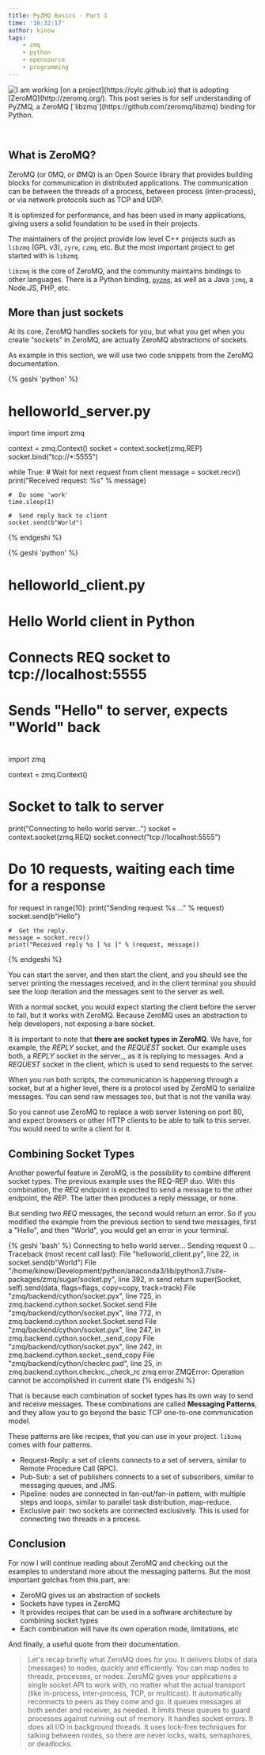 ```yaml
---
title: PyZMQ Basics - Part 1
time: '16:32:17'
author: kinow
tags:
    - zmq
    - python
    - opensource
    - programming
---
```


<p><a href="https://www.deviantart.com/kinow/art/Old-man-1-657521623" style="float: left;">
<img class="ui fluid image" src="{{assets['old-man-1']}}" />
</a>I am working [on a project](https://cylc.github.io) that is adopting [ZeroMQ](http://zeromq.org/).
This post series is for self understanding of PyZMQ, a ZeroMQ
[`libzmq`](https://github.com/zeromq/libzmq) binding for Python.</p>

<br style="clear: both" />

<!--more-->

## What is ZeroMQ?

ZeroMQ (or 0MQ, or ØMQ) is an Open Source library that provides building blocks for
communication in distributed applications. The communication can be between the threads
of a process, between process (inter-process), or via network protocols such as
TCP and UDP.

It is optimized for performance, and has been used in many applications, giving users
a solid foundation to be used in their projects.

The maintainers of the project provide low level C++ projects such as `libzmq` (GPL v3),
`zyre`, `czmq`, etc. But the most important project to get started with is `libzmq`.

`libzmq` is the core of ZeroMQ, and the community maintains bindings to other languages.
There is a Python binding, [`pyzmq`](https://pyzmq.readthedocs.io/en/latest/),
as well as a Java `jzmq`, a Node.JS, PHP, etc.

## More than just sockets

At its core, ZeroMQ handles sockets for you, but what you get when you create
&ldquo;sockets&rdquo; in ZeroMQ, are actually ZeroMQ abstractions of sockets.

As example in this section, we will use two code snippets from the ZeroMQ documentation.

{% geshi 'python' %}
# helloworld_server.py
import time
import zmq

context = zmq.Context()
socket = context.socket(zmq.REP)
socket.bind("tcp://*:5555")

while True:
    #  Wait for next request from client
    message = socket.recv()
    print("Received request: %s" % message)

    #  Do some 'work'
    time.sleep(1)

    #  Send reply back to client
    socket.send(b"World")
{% endgeshi %}

{% geshi 'python' %}
# helloworld_client.py
#
#   Hello World client in Python
#   Connects REQ socket to tcp://localhost:5555
#   Sends "Hello" to server, expects "World" back
#

import zmq

context = zmq.Context()

#  Socket to talk to server
print("Connecting to hello world server…")
socket = context.socket(zmq.REQ)
socket.connect("tcp://localhost:5555")

#  Do 10 requests, waiting each time for a response
for request in range(10):
    print("Sending request %s …" % request)
    socket.send(b"Hello")

    #  Get the reply.
    message = socket.recv()
    print("Received reply %s [ %s ]" % (request, message))
{% endgeshi %}

You can start the server, and then start the client, and you should see
the server printing the messages received, and in the client terminal you
should see the loop iteration and the messages sent to the server as well.

With a normal socket, you would expect starting the client before the server
to fail, but it works with ZeroMQ. Because ZeroMQ uses an abstraction to
help developers, not exposing a bare socket.

It is important to note that **there are socket types in ZeroMQ**. We have, for
example, the _REPLY_ socket, and the _REQUEST_ socket. Our example uses both, 
a _REPLY_ socket in the server_, as it is replying to messages. And a _REQUEST_
socket in the client, which is used to send requests to the server.

When you run both scripts, the communication is happening through a socket, but at a higher
level, there is a protocol used by ZeroMQ to serialize messages. You can send
raw messages too, but that is not the vanilla way.

So you cannot use ZeroMQ to replace a web server listening on port 80, and expect
browsers or other HTTP clients to be able to talk to this server. You would need
to write a client for it.

## Combining Socket Types

Another powerful feature in ZeroMQ, is the possibility to combine different
socket types. The previous example uses the REQ-REP duo. With this combination,
the _REQ_ endpoint is expected to send a message to the other endpoint, the _REP_.
The latter then produces a reply message, or none.

But sending two _REQ_ messages, the second would return an error. So if you modified
the example from the previous section to send two messages, first a "Hello", and
then "World", you would get an error in your terminal.

{% geshi 'bash' %}
Connecting to hello world server…
Sending request 0 ...
Traceback (most recent call last):
  File "helloworld_client.py", line 22, in <module>
    socket.send(b"World")
  File "/home/kinow/Development/python/anaconda3/lib/python3.7/site-packages/zmq/sugar/socket.py", line 392, in send
    return super(Socket, self).send(data, flags=flags, copy=copy, track=track)
  File "zmq/backend/cython/socket.pyx", line 725, in zmq.backend.cython.socket.Socket.send
  File "zmq/backend/cython/socket.pyx", line 772, in zmq.backend.cython.socket.Socket.send
  File "zmq/backend/cython/socket.pyx", line 247, in zmq.backend.cython.socket._send_copy
  File "zmq/backend/cython/socket.pyx", line 242, in zmq.backend.cython.socket._send_copy
  File "zmq/backend/cython/checkrc.pxd", line 25, in zmq.backend.cython.checkrc._check_rc
zmq.error.ZMQError: Operation cannot be accomplished in current state
{% endgeshi %}

That is because each combination of socket types has its own way to send and
receive messages. These combinations are called **Messaging Patterns**, and they
allow you to go beyond the basic TCP one-to-one communication model.

These patterns are like recipes, that you can use in your project. `libzmq` comes
with four patterns.

- Request-Reply: a set of clients connects to a set of servers, similar to Remote Procedure Call (RPC).
- Pub-Sub: a set of publishers connects to a set of subscribers, similar to messaging queues, and JMS.
- Pipeline: nodes are connected in fan-out/fan-in pattern, with multiple steps and loops, similar to parallel task distribution, map-reduce.
- Exclusive pair: two sockets are connected exclusively. This is used for connecting two threads in a process.

## Conclusion

For now I will continue reading about ZeroMQ and checking out the examples
to understand more about the messaging patterns. But the most important
gotchas from this part, are:

- ZeroMQ gives us an abstraction of sockets
- Sockets have types in ZeroMQ
- It provides recipes that can be used in a software architecture by combining socket types
- Each combination will have its own operation mode, limitations, etc

And finally, a useful quote from their documentation.

>Let's recap briefly what ZeroMQ does for you. It delivers blobs of data (messages) to nodes, quickly and efficiently. You can map nodes to threads, processes, or nodes. ZeroMQ gives your applications a single socket API to work with, no matter what the actual transport (like in-process, inter-process, TCP, or multicast). It automatically reconnects to peers as they come and go. It queues messages at both sender and receiver, as needed. It limits these queues to guard processes against running out of memory. It handles socket errors. It does all I/O in background threads. It uses lock-free techniques for talking between nodes, so there are never locks, waits, semaphores, or deadlocks.
